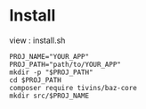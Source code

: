 # Install

view : install.sh

```shell
PROJ_NAME="YOUR_APP"
PROJ_PATH="path/to/YOUR_APP"
mkdir -p "$PROJ_PATH"
cd $PROJ_PATH
composer require tivins/baz-core
mkdir src/$PROJ_NAME
```
